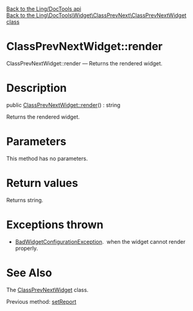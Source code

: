 [Back to the Ling/DocTools api](https://github.com/lingtalfi/DocTools/blob/master/doc/api/Ling/DocTools.md)<br>
[Back to the Ling\DocTools\Widget\ClassPrevNext\ClassPrevNextWidget class](https://github.com/lingtalfi/DocTools/blob/master/doc/api/Ling/DocTools/Widget/ClassPrevNext/ClassPrevNextWidget.md)


ClassPrevNextWidget::render
================



ClassPrevNextWidget::render — Returns the rendered widget.




Description
================


public [ClassPrevNextWidget::render](https://github.com/lingtalfi/DocTools/blob/master/doc/api/Ling/DocTools/Widget/ClassPrevNext/ClassPrevNextWidget/render.md)() : string




Returns the rendered widget.




Parameters
================

This method has no parameters.


Return values
================

Returns string.


Exceptions thrown
================

- [BadWidgetConfigurationException](https://github.com/lingtalfi/DocTools/blob/master/doc/api/Ling/DocTools/Exception/BadWidgetConfigurationException.md).&nbsp;
when the widget cannot render properly.






See Also
================

The [ClassPrevNextWidget](https://github.com/lingtalfi/DocTools/blob/master/doc/api/Ling/DocTools/Widget/ClassPrevNext/ClassPrevNextWidget.md) class.

Previous method: [setReport](https://github.com/lingtalfi/DocTools/blob/master/doc/api/Ling/DocTools/Widget/ClassPrevNext/ClassPrevNextWidget/setReport.md)<br>

